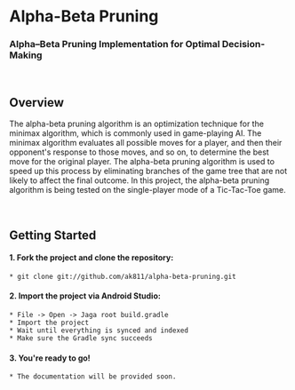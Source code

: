 # Alpha-Beta Pruning

### Alpha–Beta Pruning Implementation for Optimal Decision-Making

<br>

## Overview
The alpha-beta pruning algorithm is an optimization technique for the minimax algorithm, which is commonly used in game-playing AI. The minimax algorithm evaluates all possible moves for a player, and then their opponent's response to those moves, and so on, to determine the best move for the original player. The alpha-beta pruning algorithm is used to speed up this process by eliminating branches of the game tree that are not likely to affect the final outcome. In this project, the alpha-beta pruning algorithm is being tested on the single-player mode of a Tic-Tac-Toe game.

<br>

## Getting Started
#### 1. Fork the project and clone the repository:
  ```
  * git clone git://github.com/ak811/alpha-beta-pruning.git
  ```
#### 2. Import the project via Android Studio:
  ```
  * File -> Open -> Jaga root build.gradle
  * Import the project
  * Wait until everything is synced and indexed
  * Make sure the Gradle sync succeeds
  ```
#### 3. You're ready to go!
  ```
  * The documentation will be provided soon.
  ```
<!-- View Documentation -->
 
<br>
